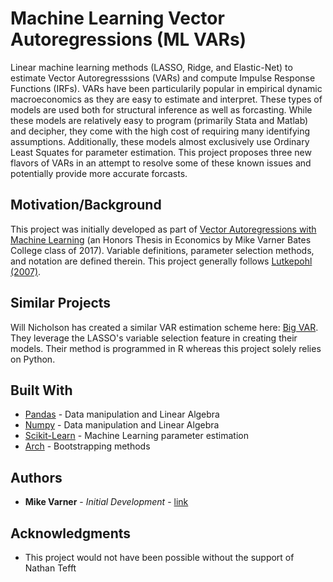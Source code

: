 # Machine Learning Vector Autoregressions (ML VARs)
Linear machine learning methods (LASSO, Ridge, and Elastic-Net) to estimate Vector Autoregresssions (VARs) and compute Impulse Response Functions (IRFs). VARs have been particularily popular in empirical dynamic macroeconomics as they are easy to estimate and interpret. These types of models are used both for structural inference as well as forcasting. While these models are relatively easy to program (primarily Stata and Matlab) and decipher, they come with the high cost of requiring many identifying assumptions. Additionally, these models almost exclusively use Ordinary Least Squates for parameter estimation. This project proposes three new flavors of VARs in an attempt to resolve some of these known issues and potentially provide more accurate forcasts.

## Motivation/Background
This project was initially developed as part of [Vector Autoregressions with Machine Learning](https://scarab.bates.edu/honorstheses/216/) (an Honors Thesis in Economics by Mike Varner Bates College class of 2017). Variable definitions, parameter selection methods, and notation are defined therein. This project generally follows [Lutkepohl (2007)](https://www.amazon.com/New-Introduction-Multiple-Time-Analysis/dp/3540401725/ref=asc_df_3540401725/?tag=hyprod-20&linkCode=df0&hvadid=312006100296&hvpos=1o1&hvnetw=g&hvrand=9933111550468506554&hvpone=&hvptwo=&hvqmt=&hvdev=c&hvdvcmdl=&hvlocint=&hvlocphy=9031948&hvtargid=pla-525627263170&psc=1).

## Similar Projects
Will Nicholson has created a similar VAR estimation scheme here: [Big VAR](http://www.wbnicholson.com/BigVAR.html). They leverage the LASSO's variable selection feature in creating their models. Their method is programmed in R whereas this project solely relies on Python. 

## Built With

* [Pandas](https://pandas.pydata.org/) - Data manipulation and Linear Algebra
* [Numpy](https://www.numpy.org/) - Data manipulation and Linear Algebra
* [Scikit-Learn](https://scikit-learn.org/stable/) - Machine Learning parameter estimation 
* [Arch](https://github.com/bashtage/arch) - Bootstrapping methods

## Authors

* **Mike Varner** - *Initial Development* - [link](https://github.com/mike-varner/)

## Acknowledgments

* This project would not have been possible without the support of Nathan Tefft
